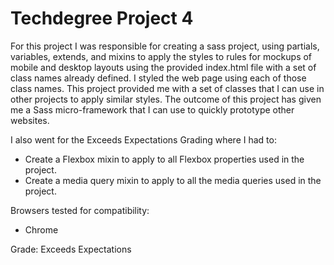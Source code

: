 # Techdegree Project 4

For this project I was responsible for creating a sass project, using partials, variables, extends, and mixins to apply the styles to rules for mockups of mobile and desktop layouts using the provided index.html file with a set of class names already defined. I styled the web page using each of those class names. This project provided me with a set of classes that I can use in other projects to apply similar styles. The outcome of this project has given me a Sass micro-framework that I can use to quickly prototype other websites.

I also went for the Exceeds Expectations Grading where I had to:
- Create a Flexbox mixin to apply to all Flexbox properties used in the project.
- Create a media query mixin to apply to all the media queries used in the project.

Browsers tested for compatibility:
- Chrome

Grade: Exceeds Expectations
